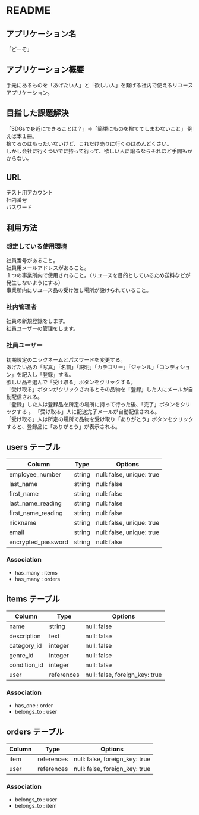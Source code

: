 # README

## アプリケーション名
「どーぞ」

## アプリケーション概要
手元にあるものを「あげたい人」と「欲しい人」を繋げる社内で使えるリユースアプリケーション。

## 目指した課題解決
「SDGsで身近にできることは？」→「簡単にものを捨ててしまわないこと」 
例えば本１冊。  
捨てるのはもったいないけど、これだけ売りに行くのはめんどくさい。  
しかし会社に行くついでに持って行って、欲しい人に譲るならそれほど手間もかからない。  

## URL

テスト用アカウント  
社内番号  
パスワード  

## 利用方法
### 想定している使用環境
  社員番号があること。  
  社員用メールアドレスがあること。  
  １つの事業所内で使用されること。（リユースを目的としているため送料などが発生しないようにする）  
  事業所内にリユース品の受け渡し場所が設けられていること。  

### 社内管理者
  社員の新規登録をします。  
  社員ユーザーの管理をします。  

### 社員ユーザー
  初期設定のニックネームとパスワードを変更する。  
  あげたい品の「写真」「名前」「説明」「カテゴリー」「ジャンル」「コンディション」を記入し「登録」する。  
  欲しい品を選んで「受け取る」ボタンをクリックする。  
  「受け取る」ボタンがクリックされるとその品物を「登録」した人にメールが自動配信される。  
  「登録」した人は登録品を所定の場所に持って行った後、「完了」ボタンをクリックする 。 
  「受け取る」人に配送完了メールが自動配信される。  
  「受け取る」人は所定の場所で品物を受け取り「ありがとう」ボタンをクリックすると、登録品に「ありがとう」が表示される。  



## users テーブル

| Column              | Type   | Options                    |
| ------------------- | ------ | -------------------------- |
| employee_number     | string | null: false, unique: true  |
| last_name           | string | null: false                |
| first_name          | string | null: false                |
| last_name_reading   | string | null: false                |
| first_name_reading  | string | null: false                |
| nickname            | string | null: false, unique: true  |
| email               | string | null: false, unique: true  |
| encrypted_password  | string | null: false                |



### Association

- has_many : items
- has_many : orders


## items テーブル

| Column              | Type          | Options                        |
| ------------------- | ------------- | ------------------------------ |
| name                | string        | null: false                    |
| description         | text          | null: false                    |
| category_id         | integer       | null: false                    |
| genre_id            | integer       | null: false                    |
| condition_id        | integer       | null: false                    |
| user                | references    | null: false, foreign_key: true |

### Association
- has_one : order
- belongs_to : user


## orders テーブル

| Column    | Type       | Options                        |
| --------- | ---------- | ------------------------------ |
| item      | references | null: false, foreign_key: true |
| user      | references | null: false, foreign_key: true |

### Association
- belongs_to : user
- belongs_to : item
